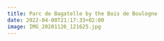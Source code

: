 ```yaml
---
title: Parc de Bagatelle by the Bois de Boulogne
date: 2022-04-08T21:17:33+02:00
image: IMG_20201126_121625.jpg
---
```



